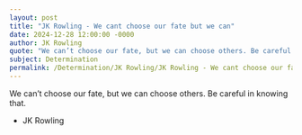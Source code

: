 ```yaml
---
layout: post
title: "JK Rowling - We cant choose our fate but we can"
date: 2024-12-28 12:00:00 -0000
author: JK Rowling
quote: "We can’t choose our fate, but we can choose others. Be careful in knowing that."
subject: Determination
permalink: /Determination/JK Rowling/JK Rowling - We cant choose our fate but we can
---
```


We can’t choose our fate, but we can choose others. Be careful in knowing that.

- JK Rowling
